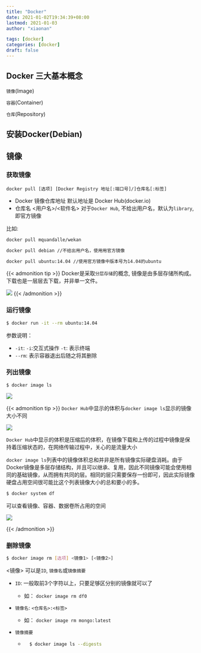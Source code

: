 ```yaml
---
title: "Docker"
date: 2021-01-02T19:34:39+08:00
lastmod: 2021-01-03
author: "xiaonan"

tags: [docker]
categories: [docker]
draft: false
---
```


## Docker 三大基本概念

`镜像`(Image)

`容器`(Container)

`仓库`(Repository)

<!--more-->

## 安装Docker(Debian)

## 镜像

### 获取镜像

`docker pull [选项] [Docker Registry 地址[:端口号]/]仓库名[:标签]`

- Docker 镜像仓库地址 默认地址是 Docker Hub(docker.io)
- 仓库名 <用户名>/<软件名> 对于`Docker Hub`, 不给出用户名，默认为`library`, 即官方镜像


比如:


```bash
docker pull mquandalle/wekan

docker pull debian //不给出用户名，使用用官方镜像

docker pull ubuntu:14.04 //使用官方镜像中版本号为14.04的ubuntu
```
{{< admonition tip >}}
Docker是采取`分层存储`的概念, 镜像是由多层存储所构成。下载也是一层层去下载，并非单一文件。

![](https://img.fengqigang.cn//img/20210102201338.png)
{{< /admonition >}}

### 运行镜像

```bash
$ docker run -it --rm ubuntu:14.04
```

参数说明：

- `-it`: `-i`:交互式操作 `-t`: 表示终端
- `--rm`: 表示容器退出后随之将其删除

### 列出镜像

```
$ docker image ls
```

![](https://img.fengqigang.cn//img/20210102202316.png)

{{< admonition tip >}}
`Docker Hub`中显示的体积与`docker image ls`显示的镜像大小不同

![](https://img.fengqigang.cn//img/20210102202847.png)

`Docker Hub`中显示的体积是压缩后的体积，在镜像下载和上传的过程中镜像是保持着压缩状态的，在网络传输过程中，关心的是流量大小

`docker image ls`列表中的镜像体积总和并非是所有镜像实际硬盘消耗。由于Docker镜像是多层存储结构，并且可以继承、复用，因此不同镜像可能会使用相同的基础镜像，从而拥有共同的层。相同的层只需要保存一份即可，因此实际镜像硬盘占用空间很可能比这个列表镜像大小的总和要小的多。

```bash
$ docker system df
```

可以查看镜像、容器、数据卷所占用的空间

![](https://img.fengqigang.cn//img/20210102203623.png)

{{< /admonition >}}

### 删除镜像

```bash
$ docker image rm [选项] <镜像1> [<镜像2>]
```

<镜像> 可以是`ID`, `镜像名`或`镜像摘要`

- `ID`: 一般取前3个字符以上，只要足够区分别的镜像就可以了

	- 如：
	`docker image rm df0`

- `镜像名`: `<仓库名>:<标签>`

	- 如：
`docker image rm mongo:latest`

- `镜像摘要`

	- ```bash
		$ docker image ls --digests
